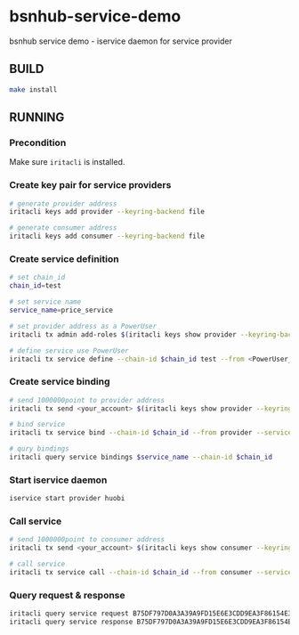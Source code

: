 # bsnhub-service-demo
bsnhub service demo - iservice daemon for service provider

## BUILD
```bash
make install
```

## RUNNING

### Precondition

Make sure `iritacli` is installed.

### Create key pair for service providers
```bash
# generate provider address
iritacli keys add provider --keyring-backend file

# generate consumer address
iritacli keys add consumer --keyring-backend file
```

### Create service definition
```bash
# set chain_id
chain_id=test

# set service name
service_name=price_service

# set provider address as a PowerUser
iritacli tx admin add-roles $(iritacli keys show provider --keyring-backend file -o json | jq -r '.address') PowerUser --chain-id $chain_id -b block --from <RootAdmin_address>

# define service use PowerUser
iritacli tx service define --chain-id $chain_id test --from <PowerUser_account> --name $service_name --description="provide token price" --tags=price --schemas=iservice/service/service_definition.json -b block --keyring-backend file
```

### Create service binding
```bash
# send 1000000point to provider address
iritacli tx send <your_account> $(iritacli keys show provider --keyring-backend file -o json | jq -r '.address') 1000000point --chain-id test -b block

# bind service
iritacli tx service bind --chain-id $chain_id --from provider --service-name $service_name --deposit=100000point --qos=50 --pricing iservice/service/service_pricing.json -b block --keyring-backend file

# qury bindings
iritacli query service bindings $service_name --chain-id $chain_id
```

### Start iservice daemon
```bash
iservice start provider huobi
```

### Call service
```bash
# send 1000000point to consumer address
iritacli tx send <your_account> $(iritacli keys show consumer --keyring-backend file -o json | jq -r '.address') 1000000point --chain-id test -b block

# call service
iritacli tx service call --chain-id $chain_id --from consumer --service-name $service_name --data "{\"base\":\"link\",\"quote\":\"usdt\"}" --providers $(iritacli keys show provider --keyring-backend file -o json | jq -r '.address') --service-fee-cap 1point --timeout 2 --frequency 5 -b block --keyring-backend file
```

### Query request & response
```bash
iritacli query service request B75DF797D0A3A39A9FD15E6E3CDD9EA3F86154E35CE86C66861C50527F32FBD60000000000000000000000000000000100000000000008A00000 --chain-id $chain_id
iritacli query service response B75DF797D0A3A39A9FD15E6E3CDD9EA3F86154E35CE86C66861C50527F32FBD60000000000000000000000000000000100000000000008A00000 --chain-id $chain_id
```
